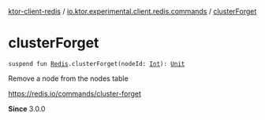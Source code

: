 [ktor-client-redis](../index.md) / [io.ktor.experimental.client.redis.commands](index.md) / [clusterForget](./cluster-forget.md)

# clusterForget

`suspend fun `[`Redis`](../io.ktor.experimental.client.redis/-redis/index.md)`.clusterForget(nodeId: `[`Int`](https://kotlinlang.org/api/latest/jvm/stdlib/kotlin/-int/index.html)`): `[`Unit`](https://kotlinlang.org/api/latest/jvm/stdlib/kotlin/-unit/index.html)

Remove a node from the nodes table

https://redis.io/commands/cluster-forget

**Since**
3.0.0

